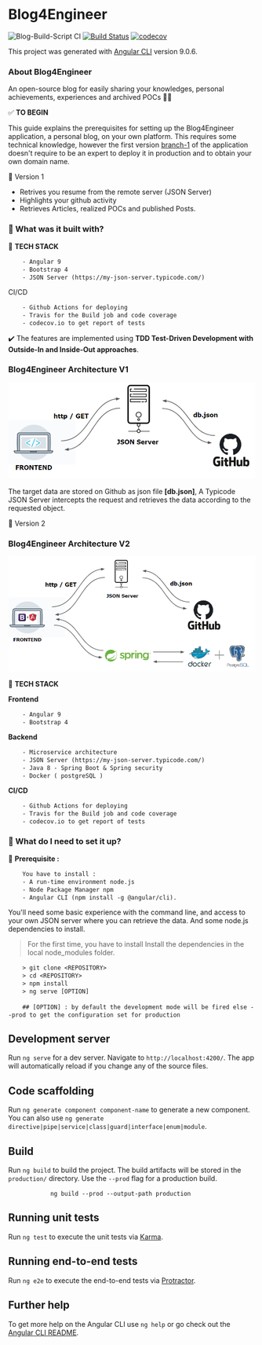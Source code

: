 # Blog4Engineer
![Blog-Build-Script CI](https://github.com/kasdihacene/BlogCreator4Engineer/workflows/Blog-workflow/badge.svg) [![Build Status](https://travis-ci.com/kasdihacene/BlogCreator4Engineer.svg?branch=stable-version)](https://travis-ci.com/kasdihacene/BlogCreator4Engineer) [![codecov](https://codecov.io/gh/kasdihacene/BlogCreator4Engineer/branch/stable-version/graph/badge.svg)](https://codecov.io/gh/kasdihacene/BlogCreator4Engineer)

This project was generated with [Angular CLI](https://github.com/angular/angular-cli) version 9.0.6.

### About Blog4Engineer
An open-source blog for easily sharing your knowledges, personal achievements, experiences and archived POCs :man_technologist:

 :white_check_mark: **TO BEGIN**

This guide explains the prerequisites for setting up the Blog4Engineer application, a personal blog, on your own platform. This requires some technical knowledge, however the first version [branch-1](https://github.com/kasdihacene/BlogCreator4Engineer/tree/version-1) of the application doesn't require to be an expert to deploy it in production and to obtain your own domain name.

:large_blue_diamond: Version 1

* Retrives you resume from the remote server (JSON Server)
* Highlights your github activity
* Retrieves Articles, realized POCs and published Posts.

### :construction_worker: What was it built with? 

:large_blue_diamond: **TECH STACK**

        - Angular 9
        - Bootstrap 4
        - JSON Server (https://my-json-server.typicode.com/)

CI/CD

        - Github Actions for deploying
        - Travis for the Build job and code coverage
        - codecov.io to get report of tests

:heavy_check_mark: The features are implemented using **TDD Test-Driven Development with Outside-In and Inside-Out approaches**. 

### Blog4Engineer Architecture V1


![](markdown/version1.PNG)


The target data are stored on Github as json file **[db.json]**, A Typicode JSON Server intercepts the request and retrieves the data according to the requested object.

:large_blue_diamond: Version 2

### Blog4Engineer Architecture V2

![](markdown/version2.PNG)

:large_blue_diamond: **TECH STACK**

**Frontend**

        - Angular 9
        - Bootstrap 4

**Backend**

        - Microservice architecture
        - JSON Server (https://my-json-server.typicode.com/)
        - Java 8 - Spring Boot & Spring security
        - Docker ( postgreSQL )

**CI/CD**

        - Github Actions for deploying
        - Travis for the Build job and code coverage
        - codecov.io to get report of tests


### :rocket: What do I need to set it up?

:wrench: **Prerequisite :**

        You have to install :
        - A run-time environment node.js
        - Node Package Manager npm 
        - Angular CLI (npm install -g @angular/cli).
        

You'll need some basic experience with the command line, and access to your own JSON server where you can retrieve the data. And some node.js dependencies to install. 

> For the first time, you have to install Install the dependencies in the local node_modules folder. 

        > git clone <REPOSITORY>
        > cd <REPOSITORY> 
        > npm install
        > ng serve [OPTION]

        ## [OPTION] : by default the development mode will be fired else --prod to get the configuration set for production

## Development server

Run `ng serve` for a dev server. Navigate to `http://localhost:4200/`. The app will automatically reload if you change any of the source files.

## Code scaffolding

Run `ng generate component component-name` to generate a new component. You can also use `ng generate directive|pipe|service|class|guard|interface|enum|module`.

## Build

Run `ng build` to build the project. The build artifacts will be stored in the `production/` directory. Use the `--prod` flag for a production build.

                ng build --prod --output-path production

## Running unit tests

Run `ng test` to execute the unit tests via [Karma](https://karma-runner.github.io).

## Running end-to-end tests

Run `ng e2e` to execute the end-to-end tests via [Protractor](http://www.protractortest.org/).

## Further help

To get more help on the Angular CLI use `ng help` or go check out the [Angular CLI README](https://github.com/angular/angular-cli/blob/master/README.md).
